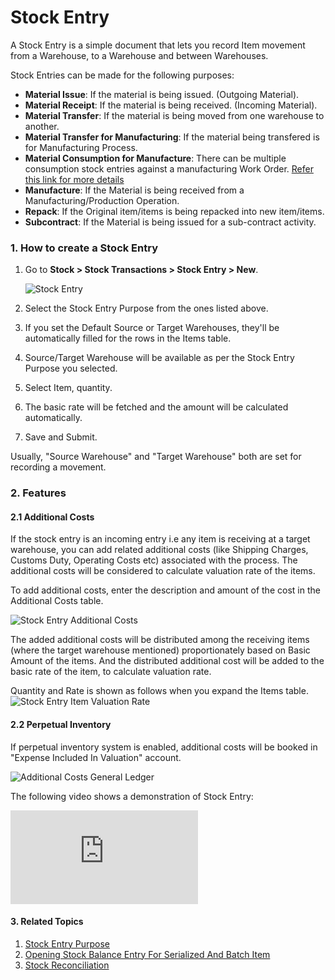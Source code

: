<!-- add-breadcrumbs -->
# Stock Entry

A Stock Entry is a simple document that lets you record Item movement from a
Warehouse, to a Warehouse and between Warehouses.

Stock Entries can be made for the following purposes:

* **Material Issue**: If the material is being issued. (Outgoing Material).
* **Material Receipt**: If the material is being received. (Incoming Material).
* **Material Transfer**: If the material is being moved from one warehouse to another.
* **Material Transfer for Manufacturing**: If the material being transfered is for Manufacturing Process.
* **Material Consumption for Manufacture**: There can be multiple consumption stock entries against a manufacturing Work Order. [Refer this link for more details](/docs/user/manual/en/manufacturing/articles/material_consumption)
* **Manufacture**: If the Material is being received from a Manufacturing/Production Operation.
* **Repack**: If the Original item/items is being repacked into new item/items.
* **Subcontract**: If the Material is being issued for a sub-contract activity.

### 1. How to create a Stock Entry
1. Go to **Stock > Stock Transactions > Stock Entry > New**.

    <img class="screenshot" alt="Stock Entry" src="{{docs_base_url}}/assets/img/stock/stock-entry.png">
1. Select the Stock Entry Purpose from the ones listed above.
1. If you set the Default Source or Target Warehouses, they'll be automatically filled for the rows in the Items table.
1. Source/Target Warehouse will be available as per the Stock Entry Purpose you selected.
1. Select Item, quantity.
1. The basic rate will be fetched and the amount will be calculated automatically.
1. Save and Submit.

Usually, "Source Warehouse" and "Target Warehouse" both are set for recording a movement.

### 2. Features

#### 2.1 Additional Costs

If the stock entry is an incoming entry i.e any item is receiving at a target warehouse, you can add related additional costs (like Shipping Charges, Customs Duty, Operating Costs etc) associated with the process. The additional costs will be considered to calculate valuation rate of the items.

To add additional costs, enter the description and amount of the cost in the Additional Costs table.

<img class="screenshot" alt="Stock Entry Additional Costs" src="{{docs_base_url}}/assets/img/stock/additional-costs-table.png">

The added additional costs will be distributed among the receiving items (where the target warehouse mentioned) proportionately based on Basic Amount of the items. And the distributed additional cost will be added to the basic rate of the item, to calculate valuation rate.

Quantity and Rate is shown as follows when you expand the Items table.
<img class="screenshot" alt="Stock Entry Item Valuation Rate" src="{{docs_base_url}}/assets/img/stock/stock-entry-item-valuation-rate.png">

#### 2.2 Perpetual Inventory

If perpetual inventory system is enabled, additional costs will be booked in "Expense Included In Valuation" account.

<img class="screenshot" alt="Additional Costs General Ledger" src="{{docs_base_url}}/assets/img/stock/additional-costs-general-ledger.png">

The following video shows a demonstration of Stock Entry:
<div class="embed-container">
    <iframe src="https://www.youtube.com/embed/Njt107hlY3I?rel=0" frameborder="0" allow="autoplay; encrypted-media" allowfullscreen>
    </iframe>
</div>

#### 3. Related Topics
1. [Stock Entry Purpose](/docs/user/manual/en/stock/articles/stock-entry-purpose)
1. [Opening Stock Balance Entry For Serialized And Batch Item](/docs/user/manual/en/stock/articles/opening-stock-balance-entry-for-serialized-and-batch-item)
1. [Stock Reconciliation](/docs/user/manual/en/setting-up/stock-reconciliation-for-non-serialized-item)
